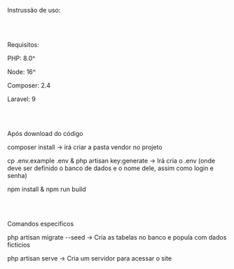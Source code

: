 <p>Instrussão de uso:</p><br><br>
<p>Requisitos:</p>
    <p>PHP: 8.0^</p>
    <p>Node: 16^</p> 
    <p>Composer: 2.4</p>
    <p>Laravel: 9</p>
<br><br>
<p>Após download do código</p>
    <p>composer install -> irá criar a pasta vendor no projeto</p>
    <p>cp .env.example .env & php artisan key:generate -> Irá cria o .env (onde deve ser definido o banco de dados e o nome dele, assim como login e senha)</p>
    <p>npm install & npm run build</p> 
<br><br>
<p>Comandos especificos</p>
    <p>php artisan migrate --seed -> Cria as tabelas no banco e popula com dados ficticios</p>
    <p>php artisan serve -> Cria um servidor para acessar o site</p>